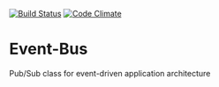 [![Build Status](https://travis-ci.org/dverbovyi/Event-Driver.svg?branch=master)](https://travis-ci.org/dverbovyi/Event-Driver)
[![Code Climate](https://codeclimate.com/github/dverbovyi/Event-Driver/badges/gpa.svg)](https://codeclimate.com/github/dverbovyi/Event-Driver)
# Event-Bus

Pub/Sub class for event-driven application architecture

